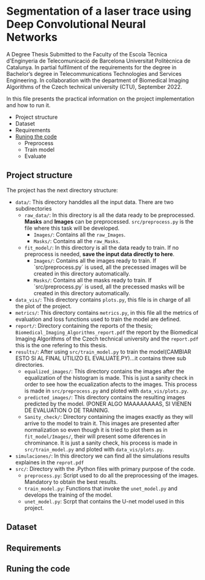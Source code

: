 # Segmentation of a laser trace using Deep Convolutional Neural Networks
A Degree Thesis Submitted to the Faculty of the Escola Tècnica d'Enginyeria de Telecomunicació de Barcelona Universitat Politècnica de Catalunya. 
In partial fulfilment of the requirements for the degree in Bachelor’s degree in Telecommunications Technologies and Services Engineering.
In collaboration with the department of Biomedical Imaging Algorithms of the Czech technical university (CTU), September 2022. 

In this file presents the practical information on the project implementation and how to run it.
- Project structure
- Dataset
- Requirements
- [Runing the code](##-Runing-the-code)
  - Preprocess
  - Train model
  - Evaluate
  
 ## Project structure
 The project has the next directory structure:
 - `data/`: This directory handdles all the input data. There are two subdirectories 
    - `raw_data/`: In this directory is all the data ready to be preprocessed. **Masks** and **Images** can be preprocessed. `src/preprocess.py` is the file where this task will be developed.
        - `Images/`: Contains all the `raw_Images`. 
        - `Masks/`: Contains all the `raw_Masks`.
    - `fit_model/`: In this directory is all the data ready to train. If no preprocess is needed, **save the input data directly to here**.
        - `Images/`: Contains all the images ready to train. If `src/preprocess.py´ is used, all the precessed images will be created in this directory automatically.
        - `Masks/`: Contains all the masks ready to train. If `src/preprocess.py´ is used, all the precessed masks will be created in this directory automatically.
 -  `data_vis/`: This directory contains `plots.py`, this file is in charge of all the plot of the project.
 -  `metrics/`: This directory contains `metrics.py`, in this file all the metrics of evaluation and loss functions used to train the model are defined.
 -  `report/`: Directory containing the reports of the thesis; `Biomedical_Imaging_Algorithms_report.pdf` the report by the Biomedical Imaging Algorithms of the Czech technical university and the `report.pdf` this is the one refering to this thesis.
 -  `results/`: After using `src/train_model.py` to train the model(CAMBIAR ESTO SI AL FINAL UTILIZO EL EVALUATE.PY)...it contains three sub directories.
    -  `equalized_images/`: This directory contains the images after the equalization of the histogram is made. This is just a sanity check in order to see how the ecualization afects to the images. This process is made in `src/preprocess.py` and ploted with `data_vis/plots.py`.
    -  `predicted_images/`: This directory contains the resulting images predicted by the model. (PONER ALGO MAAAAAAAAS, SI VIENEN DE EVALUATION O DE TRAINING.
    -  `Sanity_check/`: Directory containing the images exactly as they will arrive to the model to train it. This images are presented after normalization so even though it is tried to plot them as in `fit_model/Images/`, their will present some diferences in chrominance. It is just a sanity check, his process is made in `src/train_model.py` and ploted with `data_vis/plots.py`.
 - `simulaciones/`: In this directory we can find all the simulations results explaines in the `reprot.pdf`
 - `src/`: Directory with the .Python files with primary purpose of the code. 
    - `preprocess.py`: Script used to do all the preprocessing of the images. Mandatory to obtain the best results. 
    - `train_model.py`: Functions that invoke the `unet_model.py` and develops the training of the model.
    - `unet_model.py`: Scrpt that contains the U-net model used in this project.

## Dataset
## Requirements
## Runing the code

    
